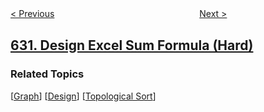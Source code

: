 <!--|This file generated by command(leetcode description); DO NOT EDIT.    |-->
<!--+----------------------------------------------------------------------+-->
<!--|@author    openset <openset.wang@gmail.com>                           |-->
<!--|@link      https://github.com/openset                                 |-->
<!--|@home      https://github.com/openset/leetcode                        |-->
<!--+----------------------------------------------------------------------+-->

[< Previous](../course-schedule-iii "Course Schedule III")
　　　　　　　　　　　　　　　　
[Next >](../smallest-range-covering-elements-from-k-lists "Smallest Range Covering Elements from K Lists")

## [631. Design Excel Sum Formula (Hard)](https://leetcode.com/problems/design-excel-sum-formula "设计 Excel 求和公式")



### Related Topics
  [[Graph](../../tag/graph/README.md)]
  [[Design](../../tag/design/README.md)]
  [[Topological Sort](../../tag/topological-sort/README.md)]
